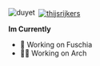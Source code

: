 <p><a target="_blank" rel="noopener noreferrer" href="https://camo.githubusercontent.com/de4d5300838661dbbcf97bd4ad17b3a9a1b213b6ebe94da96eeca29be958dc49/68747470733a2f2f6769746875622d726561646d652d73746174732e76657263656c2e6170702f6170692f746f702d6c616e67732f3f757365726e616d653d6475796574266c61796f75743d636f6d70616374"><img align="left" src="https://camo.githubusercontent.com/de4d5300838661dbbcf97bd4ad17b3a9a1b213b6ebe94da96eeca29be958dc49/68747470733a2f2f6769746875622d726561646d652d73746174732e76657263656c2e6170702f6170692f746f702d6c616e67732f3f757365726e616d653d6475796574266c61796f75743d636f6d70616374" alt="duyet" data-canonical-src="https://github-readme-stats.vercel.app/api/top-langs/?username=thijsrijkers&amp;layout=compact" style="max-width:100%;"></a></p>

<p>&nbsp;<a target="_blank" rel="noopener noreferrer" href="https://camo.githubusercontent.com/3674f83a4f7aafa40cc5b3102ce9d7033f000303397abd649e4b8bb56ecb7669/68747470733a2f2f6769746875622d726561646d652d73746174732e76657263656c2e6170702f6170693f757365726e616d653d64757965742673686f775f69636f6e733d74727565"><img align="center" src="https://camo.githubusercontent.com/3674f83a4f7aafa40cc5b3102ce9d7033f000303397abd649e4b8bb56ecb7669/68747470733a2f2f6769746875622d726561646d652d73746174732e76657263656c2e6170702f6170693f757365726e616d653d64757965742673686f775f69636f6e733d74727565" alt="thijsrijkers" data-canonical-src="https://github-readme-stats.vercel.app/api?username=thijsrijkers&amp;show_icons=true" style="max-width:100%;"></a></p>
<p><g-emoji class="g-emoji" alias="bar_chart" fallback-src="https://github.githubassets.com/images/icons/emoji/unicode/1f4ca.png"></g-emoji> <strong>Im Currently</strong></p>
<ul><li><g-emoji class="g-emoji" alias="books" fallback-src="https://github.githubassets.com/images/icons/emoji/unicode/1f4da.png">🌸</g-emoji> Working on Fuschia</li>
<li><g-emoji class="g-emoji" alias="books" fallback-src="https://github.githubassets.com/images/icons/emoji/unicode/1f4da.png">🧞‍♂️</g-emoji> Working on Arch</li></ul>
